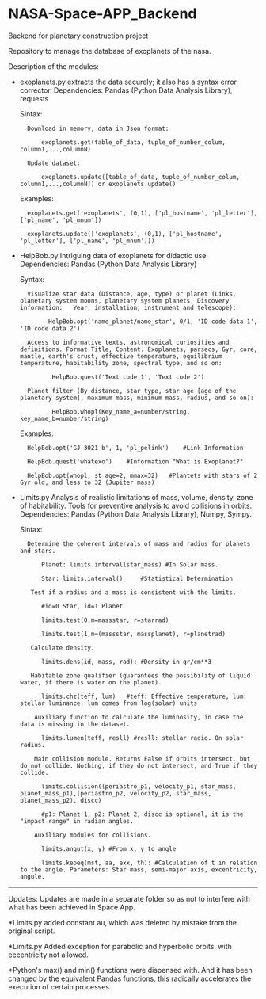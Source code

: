 # NASA-Space-APP_Backend
Backend for planetary construction project

Repository to manage the database of exoplanets of the nasa.

Description of the modules:

* exoplanets.py extracts the data securely; it also has a syntax error corrector.
    Dependencies: Pandas (Python Data Analysis Library), requests
    
    Sintax:
        
        Download in memory, data in Json format:
        
            exoplanets.get(table_of_data, tuple_of_number_colum, column1,...,columnN)
            
        Update dataset:
            
            exoplanets.update([table_of_data, tuple_of_number_colum, column1,...,columnN]) or exoplanets.update()

    Examples:
    
        exoplanets.get('exoplanets', (0,1), ['pl_hostname', 'pl_letter'], ['pl_name', 'pl_mnum'])
        
        exoplanets.update(['exoplanets', (0,1), ['pl_hostname', 'pl_letter'], ['pl_name', 'pl_mnum']])
    
* HelpBob.py Intriguing data of exoplanets for didactic use.
    Dependencies: Pandas (Python Data Analysis Library)

    Syntax: 
        
        Visualize star data (Distance, age, type) or planet (Links, planetary system moons, planetary system planets, Discovery information:   Year, installation, instrument and telescope): 

              HelpBob.opt('name_planet/name_star', 0/1, 'ID code data 1', 'ID code data 2')
        
        Access to informative texts, astronomical curiosities and definitions. Format Title, Content. Exoplanets, parsecs, Gyr, core, mantle, earth's crust, effective temperature, equilibrium temperature, habitability zone, spectral type, and so on:
        
               HelpBob.quest('Text code 1', 'Text code 2')
        
        Planet filter (By distance, star type, star age [age of the planetary system], maximum mass, minimum mass, radius, and so on):
        
               HelpBob.whopl(Key_name_a=number/string, key_name_b=number/string)
        
    Examples:
        
        HelpBob.opt('GJ 3021 b', 1, 'pl_pelink')    #Link Information
        
        HelpBob.quest('whatexo')    #Information "What is Exoplanet?"
        
        HelpBob.opt(whopl, st_age=2, mmax=32)   #Plantets with stars of 2 Gyr old, and less to 32 (Jupiter mass)
        
        
* Limits.py Analysis of realistic limitations of mass, volume, density, zone of habitability. Tools for preventive analysis to avoid collisions in orbits. 
    Dependencies: Pandas (Python Data Analysis Library), Numpy, Sympy.
    
    Sintax:
        
        Determine the coherent intervals of mass and radius for planets and stars.
            
            Planet: limits.interval(star_mass) #In Solar mass.
            
            Star: limits.interval()     #Statistical Determination
          
         Test if a radius and a mass is consistent with the limits.
         
            #id=0 Star, id=1 Planet	
            
            limits.test(0,m=massstar, r=starrad)	
            
            limits.test(1,m=(massstar, massplanet), r=planetrad)
            
         Calculate density.
         
            limits.dens(id, mass, rad): #Density in gr/cm**3
            
         Habitable zone qualifier (guarantees the possibility of liquid water, if there is water on the planet).
         
            limits.chz(teff, lum)   #teff: Effective temperature, lum: stellar luminance. lum comes from log(solar) units
            
          Auxiliary function to calculate the luminosity, in case the data is missing in the dataset.
          
            limits.lumen(teff, resll) #resll: stellar radio. On solar radius.
            
          Main collision module. Returns False if orbits intersect, but do not collide. Nothing, if they do not intersect, and True if they collide.
          
            limits.collision((periastro_p1, velocity_p1, star_mass, planet_mass_p1),(periastro_p2, velocity_p2, star_mass, planet_mass_p2), discc)
            
            #p1: Planet 1, p2: Planet 2, discc is optional, it is the "impact range" in radian angles.
            
          Auxiliary modules for collisions.
          
            limits.angut(x, y) #From x, y to angle
            
            limits.kepeq(mst, aa, exx, th): #Calculation of t in relation to the angle. Parameters: Star mass, semi-major axis, excentricity, angule.

________________________________________________________________________________________________________________________________________

Updates:
Updates are made in a separate folder so as not to interfere with what has been achieved in Space App.

*Limits.py added constant au, which was deleted by mistake from the original script.

*Limits.py Added exception for parabolic and hyperbolic orbits, with eccentricity not allowed.

*Python's max() and min() functions were dispensed with. And it has been changed by the equivalent Pandas functions, this radically accelerates the execution of certain processes.

